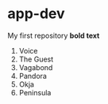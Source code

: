 # app-dev
My first repository
**bold text**
1. Voice
2. The Guest
3. Vagabond
4. Pandora
5. Okja
6. Peninsula
